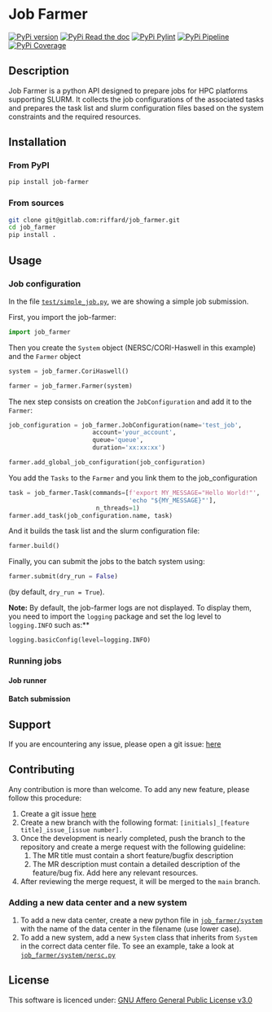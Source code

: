 # Job Farmer

[![PyPi version](https://badge.fury.io/py/job-farmer.svg)](https://pypi.org/project/job-farmer/)
[![PyPi Read the doc](https://img.shields.io/badge/doc-ReadTheDoc-0b72b7)](https://riffard.gitlab.io/job_farmer/read_the_doc/)
[![PyPi Pylint](https://riffard.gitlab.io/job_farmer/badges/pylint.svg)](https://riffard.gitlab.io/job_farmer/lint/)
[![PyPi Pipeline](https://gitlab.com/riffard/job_farmer/badges/main/pipeline.svg)](https://gitlab.com/riffard/job_farmer)
[![PyPi Coverage](https://riffard.gitlab.io/job_farmer/badges/coverage.svg)](https://riffard.gitlab.io/job_farmer/coverage/)

## Description

Job Farmer is a python API designed to prepare jobs for HPC platforms supporting SLURM.
It collects the job configurations of the associated tasks and prepares the task list and slurm configuration files
based on the system constraints and the required resources.

## Installation

### From PyPI

```bash
pip install job-farmer
```

### From sources

```bash
git clone git@gitlab.com:riffard/job_farmer.git
cd job_farmer
pip install .
```

## Usage

### Job configuration

In the file [`test/simple_job.py`](test/simple_job.py), we are showing a simple job submission.

First, you import the job-farmer:
```python
import job_farmer
```

Then you create the `System` object (NERSC/CORI-Haswell in this example) and the `Farmer` object
```python
system = job_farmer.CoriHaswell()

farmer = job_farmer.Farmer(system)
```

The nex step consists on creation the `JobConfiguration` and add it to the `Farmer`:
```python
job_configuration = job_farmer.JobConfiguration(name='test_job',
                       account='your_account',
                       queue='queue',
                       duration='xx:xx:xx')

farmer.add_global_job_configuration(job_configuration)
```

You add the `Tasks` to the `Farmer` and you link them to the job_configuration 
```python
task = job_farmer.Task(commands=[f'export MY_MESSAGE="Hello World!"',
                                 'echo "${MY_MESSAGE}"'], 
                        n_threads=1)
farmer.add_task(job_configuration.name, task)
```
    
And it builds the task list and the slurm configuration file:
```python
farmer.build()
```

Finally, you can submit the jobs to the batch system using:
```python
farmer.submit(dry_run = False)
```
(by default, `dry_run = True`).


**Note:** By default, the job-farmer logs are not displayed. 
To display them, you need to import the `logging` package and set the log level to `logging.INFO` such as:**
```python
logging.basicConfig(level=logging.INFO)
```

### Running jobs

#### Job runner


#### Batch submission


## Support

If you are encountering any issue, please open a git issue: [here](https://gitlab.com/riffard/job_farmer/-/issues)


## Contributing

Any contribution is more than welcome. To add any new feature, please follow this procedure: 

1. Create a git issue [here](https://gitlab.com/riffard/job_farmer/-/issues)
2. Create a new branch with the following format: `[initials]_[feature title]_issue_[issue number].`
3. Once the development is nearly completed, push the branch to the repository and create a merge request with the following guideline:
   1. The MR title must contain a short feature/bugfix  description
   2. The MR description must contain a detailed description of the feature/bug fix. Add here any relevant resources.
4. After reviewing the merge request, it will be merged to the `main` branch.


### Adding a new data center and a new system

1. To add a new data center, create a new python file in [`job_farmer/system`](job_farmer/system) 
with the name of the data center in the filename (use lower case).
2. To add a new system, add a new `System` class that inherits from `System` in the correct data center file.
To see an example, take a look at [`job_farmer/system/nersc.py`](job_farmer/system/nersc.py)



## License

This software is licenced under: [GNU Affero General Public License v3.0](LICENSE)

